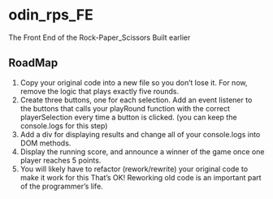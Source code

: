 # odin_rps_FE
The Front End of the Rock-Paper_Scissors Built earlier

## RoadMap
1. Copy your original code into a new file so you don’t lose it. For now, remove the logic that plays exactly five rounds.
2. Create three buttons, one for each selection. Add an event listener to the buttons that calls your playRound function with the correct playerSelection every time a button is clicked. (you can keep the console.logs for this step)
3. Add a div for displaying results and change all of your console.logs into DOM methods.
4. Display the running score, and announce a winner of the game once one player reaches 5 points.
5. You will likely have to refactor (rework/rewrite) your original code to make it work for this That’s OK! Reworking old code is an important part of the programmer’s life.